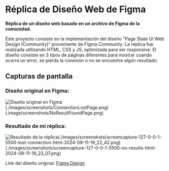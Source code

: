 # Réplica de Diseño Web de Figma

**Réplica de un diseño web basado en un archivo de Figma de la comunidad.**

Este proyecto consiste en la implementación del diseño "Page State UI Web Design (Community)" proveniente de Figma Community. La réplica fue realizada utilizando HTML, CSS y JS, optimizada para ser responsive. El diseño consiste en 3 tipos de páginas diferentes para mostrar cuando ocurra un error, se pierda la conexión o no se encuentre algún resultado.

## Capturas de pantalla

### Diseño original en Figma:
![Diseño original en Figma](./images/screenshots/Error404Page.png)(./images/screenshots/ConnectionLostPage.png)(.image/screenshots/NoResultFoundPage.png)

### Resultado de mi réplica:
![Resultado de la réplica](./images/screenshots/screencapture-127-0-0-1-5500-error-404-html-2024-09-11-19_22_24.png)(./images/screenshots/screencapture-127-0-0-1-5500-lost-connection-html-2024-09-11-19_22_42.png)(./images/screenshots/screencapture-127-0-0-1-5500-no-results-html-2024-09-11-19_23_07.png)

Link del diseño original: [Figma Design](https://www.figma.com/design/E2nkW0Wc3pxIrGxBIUBEOa/Page-State-UI-Web-Design-(Community)?node-id=0-1&node-type=canvas&t=Eq2ive24EWBTAX7H-0)
